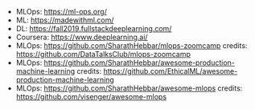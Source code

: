 - MLOps: https://ml-ops.org/
- ML: https://madewithml.com/
- DL: https://fall2019.fullstackdeeplearning.com/
- Coursera: https://www.deeplearning.ai/
- MLOps: https://github.com/SharathHebbar/mlops-zoomcamp credits: https://github.com/DataTalksClub/mlops-zoomcamp
- MLOps: https://github.com/SharathHebbar/awesome-production-machine-learning credits: https://github.com/EthicalML/awesome-production-machine-learning
- MLOps: https://github.com/SharathHebbar/awesome-mlops credits: https://github.com/visenger/awesome-mlops